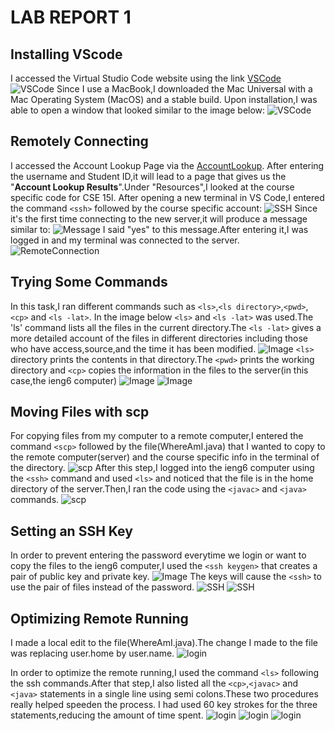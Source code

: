 # LAB REPORT 1
## Installing VScode
I accessed the Virtual Studio Code website using the link [VSCode]( https://code.visualstudio.com/)
![VSCode](VSCode-Download.png)
Since I use a MacBook,I downloaded the Mac Universal with a Mac Operating System (MacOS) and a stable build.
 Upon installation,I was able to open a window that looked similar to the image below:
![VSCode](VSCode-2.png)
## Remotely Connecting
I accessed the Account Lookup Page via the [AccountLookup](https://sdacs.ucsd.edu/~icc/index.php).
After entering the username and Student ID,it will lead to a page that gives us the "**Account Lookup Results**".Under "Resources",I looked at the course specific code for CSE 15l.
After opening a new terminal in VS Code,I entered the command `<ssh>` followed by the course specific account:
![SSH](ssh.png)
Since it's the first time connecting to the new server,it will produce a message similar to:
![Message](Message.png)
I said "yes" to this message.After entering it,I was logged in and my terminal was connected to the server.
![RemoteConnection](RemoteConnection.png)

## Trying Some Commands
In this task,I ran different commands such as `<ls>`,`<ls directory>`,`<pwd>`,`<cp>` and `<ls -lat>`.
In the image below `<ls>` and `<ls -lat>` was used.The 'ls' command lists all the files in the current directory.The `<ls -lat>` gives a more detailed account of the files in different directories including those who have access,source,and the time it has been modified.
![Image](abc.png)
`<ls>` directory prints the contents in that directory.The `<pwd>` prints the working directory and `<cp>` copies the information in the files to the server(in this case,the ieng6 computer)
![Image](def.png)
![Image](ghi.png)

## Moving Files with scp
For copying files from my computer to a remote computer,I entered the command `<scp>` followed by the file(WhereAmI.java) that I wanted to copy to the remote computer(server) and the course specific info in the terminal of the directory.
![scp](MovingFiles-scp.png)
After this step,I logged into the ieng6 computer using the `<ssh>` command and used `<ls>` and noticed that the file is in the home directory of the server.Then,I ran the code using the `<javac>` and `<java>` commands.
![scp](MovingFiles(nopassword)-scp.png)

## Setting an SSH Key
In order to prevent entering the password everytime we login or want to copy the files to the ieng6 computer,I used the `<ssh keygen>` that creates a pair of public key and private key.
![Image](RandomART.png)
The keys will cause the `<ssh>` to use the pair of files instead of the password.
![SSH](ssh-logout.png)
![SSH](SSHkey-nopassword.png)
## Optimizing Remote Running
I made a local edit to the file(WhereAmI.java).The change I made to the file was replacing user.home by user.name.
![login](LocalEdit.png)

In order to optimize the remote running,I used the command `<ls>` following the ssh commands.After that step,I also listed all the `<cp>`,`<javac>` and `<java>` statements in a single line using semi colons.These two procedures really helped speeden the process.
I had used 60 key strokes for the three statements,reducing the amount of time spent.
![login](task7.png)
![login](code2.png)
![login](FinalOutput.png)
